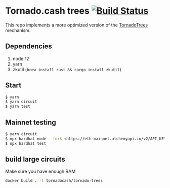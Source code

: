 # Tornado.cash trees [![Build Status](https://github.com/tornadocash/tornado-trees/workflows/build/badge.svg)](https://github.com/tornadocash/tornado-trees/actions)

This repo implements a more optimized version of the [TornadoTrees](https://github.com/tornadocash/tornado-anonymity-mining/blob/080d0f83665fa686d7fe42dd57fb5975d0f1ca58/contracts/TornadoTrees.sol) mechanism.

## Dependencies

1. node 12
2. yarn
3. zkutil (`brew install rust && cargo install zkutil`)

## Start

```bash
$ yarn
$ yarn circuit
$ yarn test
```

## Mainnet testing

```bash
$ yarn circuit
$ npx hardhat node --fork <https://eth-mainnet.alchemyapi.io/v2/API_KEY> --fork-block-number 11827889
$ npx hardhat test
```

## build large circuits

Make sure you have enough RAM

```bash
docker build . -t tornadocash/tornado-trees
```

